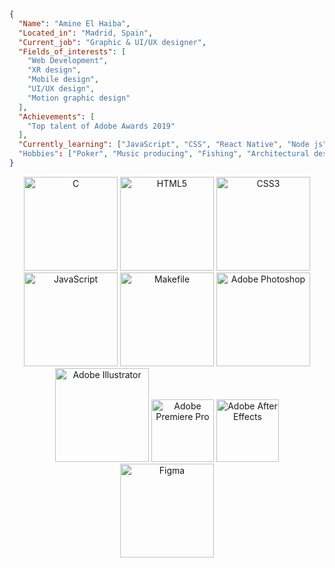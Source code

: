 ```json
{
  "Name": "Amine El Haiba",
  "Located_in": "Madrid, Spain",
  "Current_job": "Graphic & UI/UX designer",
  "Fields_of_interests": [
    "Web Development",
    "XR design",
    "Mobile design",
    "UI/UX design",
    "Motion graphic design"
  ],
  "Achievements": [
    "Top talent of Adobe Awards 2019"
  ],
  "Currently_learning": ["JavaScript", "CSS", "React Native", "Node js"]
  "Hobbies": ["Poker", "Music producing", "Fishing", "Architectural design", "Learning new things"]
}
```
<p align="center">
  <img src="https://img.shields.io/badge/-C-000000?style=flat&logo=c&logoColor=white" alt="C" width="150"/>
  <img src="https://img.shields.io/badge/-HTML5-000000?style=flat&logo=html5&logoColor=white" alt="HTML5" width="150"/>
  <img src="https://img.shields.io/badge/-CSS3-000000?style=flat&logo=css3&logoColor=white" alt="CSS3" width="150"/>
  <img src="https://img.shields.io/badge/-JavaScript-000000?style=flat&logo=javascript&logoColor=white" alt="JavaScript" width="150"/>
  <img src="https://img.shields.io/badge/-Makefile-000000?style=flat&logo=makefile&logoColor=white" alt="Makefile" width="150"/>
  <img src="https://img.shields.io/badge/-Adobe%20Photoshop-000000?style=flat&logo=adobe-photoshop&logoColor=white" alt="Adobe Photoshop" width="150"/>
  <img src="https://img.shields.io/badge/-Adobe%20Illustrator-000000?style=flat&logo=adobe-illustrator&logoColor=white" alt="Adobe Illustrator" width="150"/>
  <img src="https://img.shields.io/badge/-Adobe%20Premiere%20Pro-000000?style=flat&logo=adobe-premiere-pro&logoColor=white" alt="Adobe Premiere Pro" width="100"/>
  <img src="https://img.shields.io/badge/-Adobe%20After%20Effects-000000?style=flat&logo=adobe-after-effects&logoColor=white" alt="Adobe After Effects" width="100"/>
  <img src="https://img.shields.io/badge/-Figma-000000?style=flat&logo=figma&logoColor=white" alt="Figma" width="150"/>
</p>

